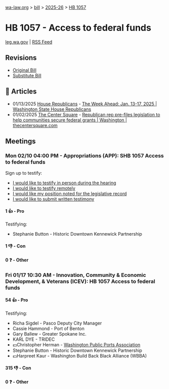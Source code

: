 [wa-law.org](/) > [bill](/bill/) > [2025-26](/bill/2025-26/) > [HB 1057](/bill/2025-26/hb/1057/)

# HB 1057 - Access to federal funds
[leg.wa.gov](https://app.leg.wa.gov/billsummary?BillNumber=1057&Year=2025&Initiative=false) | [RSS Feed](./rss.xml)

## Revisions
* [Original Bill](1/)
* [Substitute Bill](S/)

## 📰 Articles
* 01/13/2025 [House Republicans](/org/house_republicans/) - [The Week Ahead: Jan. 13-17, 2025 | Washington State House Republicans](https://houserepublicans.wa.gov/week/the-week-ahead-jan-13-17-2025/#:~:text=HB%201057)
* 01/02/2025 [The Center Square](/org/the_center_square/) - [Republican rep pre-files legislation to help communities secure federal grants | Washington | thecentersquare.com](https://www.thecentersquare.com/washington/article_0f1e80c6-c93f-11ef-b0e3-c774d3b0af07.html#:~:text=House%20Bill%201057)

## Meetings
### Mon 02/10 04:00 PM - Appropriations (APP): SHB 1057 Access to federal funds
Sign up to testify:
* [I would like to testify in person during the hearing](https://app.leg.wa.gov/csi/Testifier/Add?chamber=House&mId=32772&aId=163308&caId=25533&tId=1)
* [I would like to testify remotely](https://app.leg.wa.gov/csi/Testifier/Add?chamber=House&mId=32772&aId=163308&caId=25533&tId=2)
* [I would like my position noted for the legislative record](https://app.leg.wa.gov/csi/Testifier/Add?chamber=House&mId=32772&aId=163308&caId=25533&tId=3)
* [I would like to submit written testimony](https://app.leg.wa.gov/csi/Testifier/Add?chamber=House&mId=32772&aId=163308&caId=25533&tId=4)

#### 1 👍 - Pro
Testifying:
* Stephanie Button - Historic Downtown Kennewick Partnership

#### 1 👎 - Con

#### 0 ❓ - Other

### Fri 01/17 10:30 AM - Innovation, Community & Economic Development, & Veterans (ICEV): HB 1057 Access to federal funds
#### 54 👍 - Pro
Testifying:
* Richa Sigdel - Pasco Deputy City Manager
* Cassie Hammond - Port of Benton
* Gary Ballew - Greater Spokane Inc.
* KARL DYE - TRIDEC
* 💵Christopher Herman - [Washington Public Ports Association](/org/washington_public_ports_association/)
* Stephanie Button - Historic Downtown Kennewick Partnership
* 💵Harpreet Kaur - Washington Build Back Black Alliance (WBBA)

#### 315 👎 - Con

#### 0 ❓ - Other
